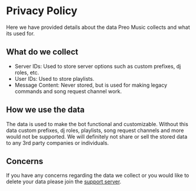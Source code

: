 # Privacy Policy
Here we have provided details about the data Preo Music collects and what its used for.

## What do we collect
- Server IDs: Used to store server options such as custom prefixes, dj roles, etc.
- User IDs: Used to store playlists.
- Message Content: Never stored, but is used for making legacy commands and song request channel work.

## How we use the data
The data is used to make the bot functional and customizable. Without this data custom prefixes, dj roles, playlists, song request channels and more would not be supported. We will definitely not share or sell the stored data to any 3rd party companies or individuals.

## Concerns
If you have any concerns regarding the data we collect or you would like to delete your data please join the [support server](https://discord.gg/A36ypuakMv).
